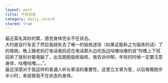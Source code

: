 ```yaml
---
layout: post
title: 不在状态
category: daily_record
stared: true
---
```

最近莫名其妙的累，感觉身体完全不在状态。  
大约是自行车丢了然后我就失去了唯一的锻炼途径（如果这能称之为锻炼的话）了的缘故。晚上跟老妈打电话我妈还在电话那头边吃饭边咕噜咕噜的说“你晚上下班回来了就别对着电脑了，出去跑跑锻炼锻炼，我告诉你啊，年轻的时候一定要注意身体，咕噜咕噜。。。”。  
最近深感对于我这样的普通人听长辈话的重要性，这里立文章为誓，以后每晚跑步半小时，来拯救我不在状态的身体。  
